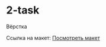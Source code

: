 # 2-task
Вёрстка

Ссылка на макет: [Посмотреть макет](https://www.figma.com/file/rPCWg6M7kmwvxCtyfl8dUl/Welbex-(Copy)?node-id=0%3A1&t=wsZyLpV6beAnw94K-0)
